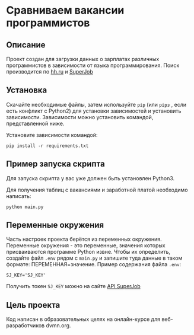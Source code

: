 # Сравниваем вакансии программистов
## Описание

Проект создан для загрузки данных о зарплатах различных программистов в зависимости от языка программирования. Поиск производится по [hh.ru](https://hh.ru/) и [SuperJob](https://www.superjob.ru/)

## Установка

Скачайте необходимые файлы, затем используйте `рір` (или `рірз` , если есть конфликт с Python2) для установки зависимостей и
установить зависимости. Зависимости можно установить командой, представленной ниже.

Установите зависимости командой:
```
pip install -r requirements.txt
```
## Пример запуска скрипта
Для запуска скрипта у вас уже должен быть установлен Python3.

Для получения таблиц с вакансиями и заработной платой необходимо написать:
```
python main.py
```

## Переменные окружения

Часть настроек проекта берётся из переменных окружения. Переменные окружения - это переменные, значения которых присваиваются программе Python извне. Чтобы их определить, создайте файл `.env` рядом с `main.py` и запишите туда данные в таком формате: ПЕРЕМЕННАЯ=значение.
Пример содержания файла `.env`:
```
SJ_KEY='SJ_KEY'
```
Получить токен `SJ_KEY` можно на сайте [API SuperJob](https://api.superjob.ru/)

## Цель проекта

Код написан в образовательных целях на онлайн-курсе для веб-разработчиков dvmn.org.